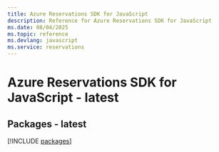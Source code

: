 ```yaml
---
title: Azure Reservations SDK for JavaScript
description: Reference for Azure Reservations SDK for JavaScript
ms.date: 08/04/2025
ms.topic: reference
ms.devlang: javascript
ms.service: reservations
---
```

# Azure Reservations SDK for JavaScript - latest
## Packages - latest
[!INCLUDE [packages](reservations-index.md)]